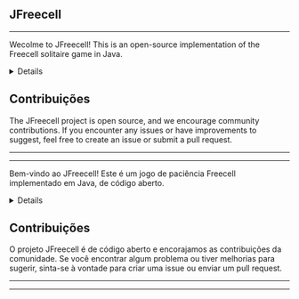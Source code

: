 ## JFreecell
 <hr>

Wecolme to JFreecell! This is an open-source implementation of the Freecell solitaire game in Java.

<details closed>
- Access the complete project documentations: <a href="https://github.com/kielsonzinn/JFreecell/wiki">Wiki</a>

- **Compiling and running**:
    • Use the following command to compile the game:
        javac JFreecell.java
    • The, run the game:
        java JFreecell

- **Playing JFreeCell**:
    • The game will starte, and you will see the game board with shuffled cards.
    • Follow the classic Freecell rules to move cards between stacks create sequences in descending order.
    • The goal is to move all cards to the upper founfations, organizing them by suit and in ascending order.
    • You win the game when all cards are moved to the foudations.
    • The foundations are located in the top-right corner and must be filled in ascending order from Ace to King, for each suit.

</details>

## Contribuições

The JFreecell project is open source, and we encourage community contributions. If you encounter any issues or have improvements to suggest, feel free to create an issue or submit a pull request.

<hr> <hr>

Bem-vindo ao JFreecell! Este é um jogo de paciência Freecell implementado em Java, de código aberto.

<details closed>
- Acesse à documentação completa do projeto:  <a href="https://github.com/kielsonzinn/JFreecell/wiki">WIKI</a>
 
- **Compilando e executando**:
    • Utilize o seguinte comando para compilar o jogo:
        javac JFreecell.java
    • Em seguida, execute o jogo:
        java JFreecell

- **Jogando o JFreeCell**:
    • O jogo será iniciado, e você verá o tabuleiro de jogo e as cartas embralhadas.
    • Use as regras clássicas do Freecell para mover as cartas entre as pilhas e criar sequências em ordem decrescente.
    • O objetivo é mover todas as cartas para as fundações superiores, organizando-as por naipe e em ordem crescente.
    • Você vence o jogo quando todas as cartas são movidas para as fundações.
    • As fundações estão localizadas no canto superior direito e devem ser preenchidas em ordem crescente de Ás a Rei, para cada naipe.
</details>

## Contribuições

O projeto JFreecell é de código aberto e encorajamos as contribuições da comunidade. Se você encontrar algum problema ou tiver melhorias para sugerir, sinta-se à vontade para criar uma issue ou enviar um pull request.

<hr> <hr>
